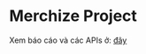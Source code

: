 # Merchize Project

Xem báo cáo và các APIs ở: [đây](https://github.com/dnam-foobla/Merchize_Project/blob/main/report.pdf)
